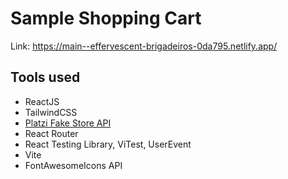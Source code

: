 # Sample Shopping Cart
Link: https://main--effervescent-brigadeiros-0da795.netlify.app/
## Tools used
- ReactJS
- TailwindCSS
- [Platzi Fake Store API ](https://fakeapi.platzi.com/)
- React Router
- React Testing Library, ViTest, UserEvent
- Vite 
- FontAwesomeIcons API


